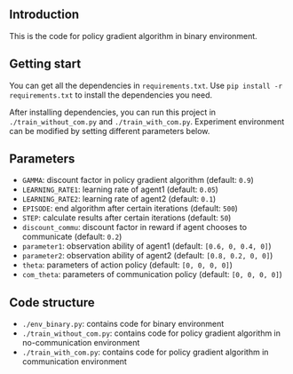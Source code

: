 ## Introduction

This is the code for policy gradient algorithm in binary environment.

## Getting start

You can get all the dependencies in `requirements.txt`. Use `pip install -r requirements.txt` to install the dependencies you need.

After installing dependencies, you can run this project in `./train_without_com.py` and `./train_with_com.py`. Experiment environment can be modified by setting different parameters below.

## Parameters

- `GAMMA`: discount factor in policy gradient algorithm (default: `0.9`)
- `LEARNING_RATE1`: learning rate of agent1 (default: `0.05`)
- `LEARNING_RATE2`: learning rate of agent2 (default: `0.1`)
- `EPISODE`: end algorithm after certain iterations (default: `500`)
- `STEP`: calculate results after certain iterations (default: `50`)
- `discount_commu`: discount factor in reward if agent chooses to communicate (default: `0.2`)
- `parameter1`: observation ability of agent1 (default: `[0.6, 0, 0.4, 0]`)
- `parameter2`: observation ability of agent2 (default: `[0.8, 0.2, 0, 0]`)
- `theta`: parameters of action policy (default: `[0, 0, 0, 0]`)
- `com_theta`: parameters of communication policy (default: `[0, 0, 0, 0]`)

## Code structure

- `./env_binary.py`: contains code for binary environment
- `./train_without_com.py`: contains code for policy gradient algorithm in no-communication environment
- `./train_with_com.py`: contains code for policy gradient algorithm in communication environment

